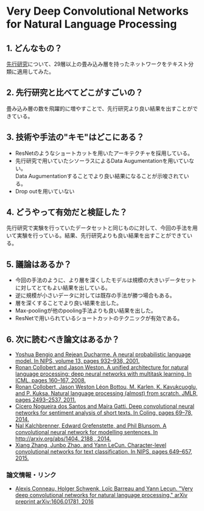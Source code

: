 # Very Deep Convolutional Networks for Natural Language Processing

## 1. どんなもの？

[先行研究](https://arxiv.org/abs/1509.01626)について、29層以上の畳み込み層を持ったネットワークをテキスト分類に適用してみた。

## 2. 先行研究と比べてどこがすごいの？

畳み込み層の数を飛躍的に増やすことで、先行研究より良い結果を出すことができている。

## 3. 技術や手法の"キモ"はどこにある？

* ResNetのようなショートカットを用いたアーキテクチャを採用している。
* 先行研究で用いていたシソーラスによるData Augumentationを用いていない。  
  Data Augumentationすることでより良い結果になることが示唆されている。
* Drop outを用いていない

## 4. どうやって有効だと検証した？

先行研究で実験を行っていたデータセットと同じものに対して、今回の手法を用いて実験を行っている。結果、先行研究よりも良い結果を出すことができている。

## 5. 議論はあるか？

* 今回の手法のように、より層を深くしたモデルは規模の大きいデータセットに対してとてもよい結果を出している。
* 逆に規模が小さいデータに対しては既存の手法が勝つ場合もある。
* 層を深くすることでより良い結果を出した。
* Max-poolingが他のpooling手法よりも良い結果を出した。
* ResNetで用いられているショートカットのテクニックが有効である。

## 6. 次に読むべき論文はあるか？

* [Yoshua Bengio and Rejean Ducharme. A neural probabilistic language model. In NIPS, volume
13, pages 932–938, 2001.](http://www.jmlr.org/papers/volume3/bengio03a/bengio03a.pdf)
* [Ronan Collobert and Jason Weston. A unified architecture for natural language processing: deep neural networks with multitask learning. In ICML, pages 160–167, 2008.](http://citeseerx.ist.psu.edu/viewdoc/download?doi=10.1.1.149.8551&rep=rep1&type=pdf)
* [Ronan Collobert, Jason Weston Léon Bottou, M. Karlen, K. Kavukcuoglu, and P. Kuksa. Natural language processing (almost) from scratch. JMLR, pages 2493–2537, 2011.](http://www.jmlr.org/papers/volume12/collobert11a/collobert11a.pdf)
* [Cícero Nogueira dos Santos and Maíra Gatti. Deep convolutional neural networks for sentiment analysis of short texts. In Coling, pages 69–78, 2014.](http://www.aclweb.org/anthology/C14-1008)
* [Nal Kalchbrenner, Edward Grefenstette, and Phil Blunsom. A convolutional neural network for modelling sentences. In http://arxiv.org/abs/1404. 2188 , 2014.](https://arxiv.org/abs/1404.2188)
* [Xiang Zhang, Junbo Zhao, and Yann LeCun. Character-level convolutional networks for text classification. In NIPS, pages 649–657, 2015.](https://arxiv.org/abs/1509.01626)

### 論文情報・リンク

* [Alexis Conneau, Holger Schwenk, Loïc Barreau and Yann Lecun. "Very deep convolutional networks for natural language processing." arXiv preprint arXiv:1606.01781, 2016](https://arxiv.org/abs/1606.01781)
